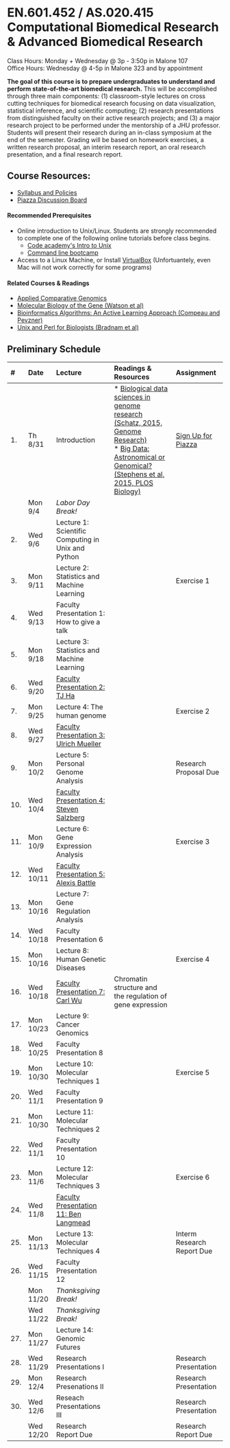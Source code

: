 # EN.601.452 / AS.020.415 Computational Biomedical Research &amp; Advanced Biomedical Research
Class Hours: Monday + Wednesday @ 3p - 3:50p in Malone 107 <br>
Office Hours: Wednesday @ 4-5p in Malone 323 and by appointment

**The goal of this course is to prepare undergraduates to understand and perform state-of-the-art biomedical research.** This will be accomplished through three main components: (1) classroom-style lectures on cross cutting techniques for biomedical research focusing on data visualization, statistical inference, and scientific computing; (2) research presentations from distinguished faculty on their active research projects; and (3) a major research project to be performed under the mentorship of a JHU professor. Students will present their research during an in-class symposium at the end of the semester. Grading will be based on homework exercises, a written research proposal, an interim research report, an oral research presentation, and a final research report.

## Course Resources:
- [Syllabus and Policies](https://github.com/schatzlab/biomedicalresearch/tree/master/policies)
- [Piazza Discussion Board](https://piazza.com/jhu/fall2017/601452/home)

#### Recommended Prerequisites
- Online introduction to Unix/Linux. Students are strongly recommended to complete one of the following online tutorials before class begins. 
  - [Code academy's Intro to Unix](https://www.codecademy.com/en/courses/learn-the-command-line/lessons/environment/exercises/bash-profile)
  - [Command line bootcamp](http://rik.smith-unna.com/command_line_bootcamp/?id=9xnbkx6eaof)
- Access to a Linux Machine, or Install [VirtualBox](https://github.com/schatzlab/appliedgenomics/blob/master/assignments/virtualbox.md) (Unfortuantely, even Mac will not work correctly for some programs)

#### Related Courses & Readings
- [Applied Comparative Genomics](https://github.com/schatzlab/appliedgenomics)
- [Molecular Biology of the Gene (Watson et al)](https://www.amazon.com/Molecular-Biology-Gene-James-Watson/dp/0321762436/ref=pd_lpo_sbs_14_t_0?_encoding=UTF8&psc=1&refRID=R6A5BW06E5RJB7GVSNPY)
- [Bioinformatics Algorithms: An Active Learning Approach (Compeau and Pevzner)](https://www.amazon.com/Bioinformatics-Algorithms-Active-Learning-Approach/dp/0990374602)
- [Unix and Perl for Biologists (Bradnam et al)](http://korflab.ucdavis.edu/Unix_and_Perl/)

## Preliminary Schedule
| # | Date | Lecture | Readings & Resources | Assignment |
|:--|:-----|:--------|:---------------------|:-----------|
|1. | Th 8/31 | Introduction | * [Biological data sciences in genome research (Schatz, 2015, Genome Research)](http://genome.cshlp.org/content/25/10/1417.full) <br> * [Big Data: Astronomical or Genomical? (Stephens et al, 2015, PLOS Biology)](http://journals.plos.org/plosbiology/article?id=10.1371/journal.pbio.1002195) | [Sign Up for Piazza]() |
| | Mon 9/4  | *Labor Day Break!* | | |
|2. | Wed 9/6  | Lecture 1: Scientific Computing in Unix and Python | | |
|3. | Mon 9/11 | Lecture 2: Statistics and Machine Learning | | Exercise 1 |
|4. | Wed 9/13 | Faculty Presentation 1: How to give a talk | | |
|5. | Mon 9/18 | Lecture 3: Statistics and Machine Learning | | |
|6. | Wed 9/20 | [Faculty Presentation 2: TJ Ha](https://www.bme.jhu.edu/faculty_staff/taekjip-ha-phd/) | | |
|7. | Mon 9/25 | Lecture 4: The human genome | | Exercise 2 |
|8. | Wed 9/27 | [Faculty Presentation 3: Ulrich Mueller](http://neuroscience.jhu.edu/research/faculty/129) | | |
|9. | Mon 10/2 | Lecture 5: Personal Genome Analysis | | Research Proposal Due |
|10. | Wed 10/4 | [Faculty Presentation 4: Steven Salzberg](https://salzberg-lab.org/) | | |
|11. | Mon 10/9 | Lecture 6: Gene Expression Analysis | | Exercise 3 |
|12. | Wed 10/11 | [Faculty Presentation 5: Alexis Battle](http://battlelab.jhu.edu) | | |
|13. | Mon 10/16 | Lecture 7: Gene Regulation Analysis | | |
|14. | Wed 10/18 | Faculty Presentation 6 | | |
|15. | Mon 10/16 | Lecture 8: Human Genetic Diseases | | Exercise 4 |
|16. | Wed 10/18 | [Faculty Presentation 7: Carl Wu](http://bio.jhu.edu/directory/carl-wu/) | Chromatin structure and the regulation of gene expression | |
|17. | Mon 10/23 | Lecture 9: Cancer Genomics | |  |
|18. | Wed 10/25 | Faculty Presentation 8 | | |
|19. | Mon 10/30 | Lecture 10: Molecular Techniques 1 | | Exercise 5 |
|20. | Wed 11/1 | Faculty Presentation 9 | | |
|21. | Mon 10/30 | Lecture 11: Molecular Techniques 2 | | |
|22. | Wed 11/1 | Faculty Presentation 10 | | |
|23. | Mon 11/6 | Lecture 12: Molecular Techniques 3 | | Exercise 6 |
|24. | Wed 11/8 | [Faculty Presentation 11: Ben Langmead](http://www.langmead-lab.org/) | | |
|25. | Mon 11/13 | Lecture 13: Molecular Techniques 4 | | Interm Research Report Due |
|26. | Wed 11/15 | Faculty Presentation 12 | | |
| | Mon 11/20 | *Thanksgiving Break!* | | |
| | Wed 11/22 | *Thanksgiving Break!* | | |
|27. | Mon 11/27 | Lecture 14: Genomic Futures | | |
|28. | Wed 11/29 | Research Presentations I | | Research Presentation |
|29. | Mon 12/4  | Research Presenations II | | Research Presentation |
|30. | Wed 12/6  | Reseach Presentations III | | Research Presentation |
|    | Wed 12/20 | Research Report Due | | Research Report Due |

